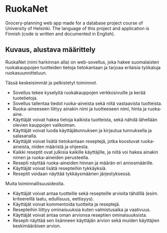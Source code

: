 # RuokaNet

Grocery-planning web app made for a database project course of University of Helsinki. 
The language of this project and application is Finnish (code is written and documented in English). 

## Kuvaus, alustava määrittely

RuokaNet (nimi harkinnan alla) on web-sovellus, joka hakee suomalaisten ruokakauppojen tuotteiden tietoja tietokantaan ja tarjoaa erilaisia työkaluja ruokasuunnitteluun.

Tässä keskeisimmät ja pelkistetyt toiminnot. 
- Sovellus tekee kyselyitä ruokakauppojen verkkosivuille ja kerää tuotetietoja.
- Sovellus tallentaa tiedot ruoka-aineista sekä niitä vastaavista tuotteista. 
- Ruoka-aineeseen liittyy ainakin nimi ja tuotteeseen nimi, hinta ja ruoka-aine.
- Käyttäjät voivat hakea tietoja kaikista tuotteista, sekä nähdä lähellään olevien kauppojen valikoiman. 
- Käyttäjät voivat luoda käyttäjätunnuksen ja kirjautua tunnuksella ja salasanalla.
- Käyttäjät voivat lisätä tietokantaan reseptejä, jotka koostuvat ruoka-aineista, niiden määristä ja ohjeesta. 
- Kaikki reseptit ovat julkisia kaikille käyttäjille, ja niitä voi hakea ainakin nimen ja ruoka-aineiden perusteella.
- Resepti näyttää ruoka-aineiden hinnan ja määrän eri annosmäärille.
- Käyttäjät voivat lisätä resepteihin tykkäyksiä.
- Reseptit voidaan näyttää tykkäysmäärien järjestyksessä.

Muita toiminnallisuusideoita.
- Käyttäjät voivat antaa tuotteille sekä resepteille arvioita tähdillä (esim. kriteereillä laatu, edullisuus, eettisyys). 
- Käyttäjät voivat kommentoida tuotteita ja reseptejä.
- Resepteihin liittyy ominaisuuksia kuten valmistusaika ja vaativuus. 
- Käyttäjät voivat antaa oman arvionsa reseptien ominaisuuksista. 
- Resepti näyttää sen lisänneen käyttäjän arvion sekä muiden käyttäjien keskimääräisen arvion.
